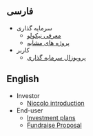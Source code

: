 ## فارسی
- سرمایه گذاری
  - [معرفی نیکولو](./Perisan/introduction_investor.rtl.md)
  - [پروژه های مشابه](./Perisan/similar_projects.rtl.md)
- کاربر
  - [پروپوزال سرمایه گذاری](./Perisan/fundraise_proposal.rtl.md)

## English
- Investor
  - [Niccolo introduction](./English/introduction_investor.md)
- End-user
  - [Investment plans](./English/investment_plans.md)
  - [Fundraise Proposal](./English/fundraise_proposal.md)
